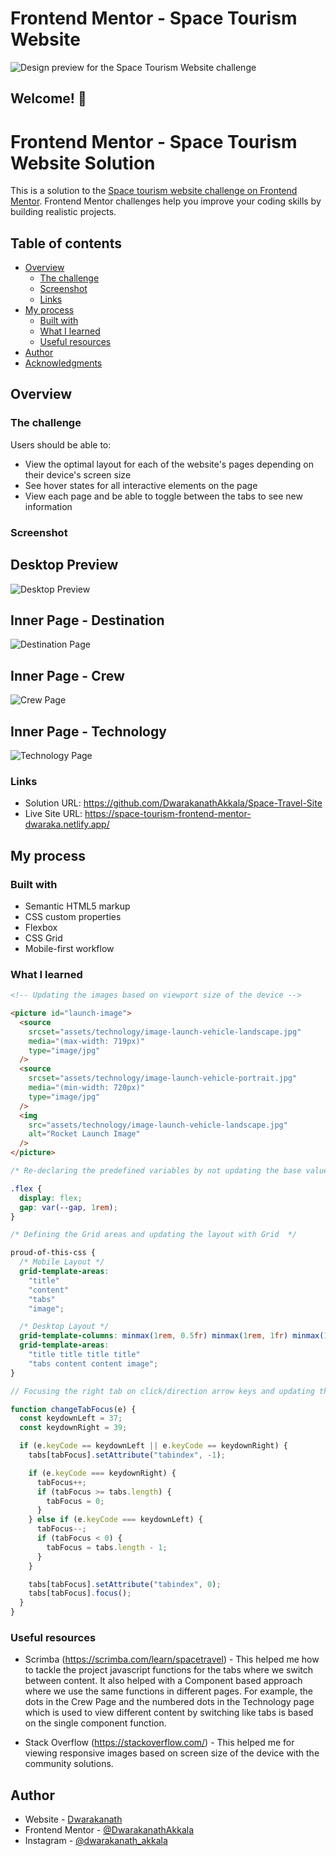 # Frontend Mentor - Space Tourism Website

![Design preview for the Space Tourism Website challenge](./design-and-previews/preview.jpg)

## Welcome! 👋

# Frontend Mentor - Space Tourism Website Solution

This is a solution to the [Space tourism website challenge on Frontend Mentor](https://www.frontendmentor.io/challenges/space-tourism-multipage-website-gRWj1URZ3). Frontend Mentor challenges help you improve your coding skills by building realistic projects.

## Table of contents

- [Overview](#overview)
  - [The challenge](#the-challenge)
  - [Screenshot](#screenshot)
  - [Links](#links)
- [My process](#my-process)
  - [Built with](#built-with)
  - [What I learned](#what-i-learned)
  - [Useful resources](#useful-resources)
- [Author](#author)
- [Acknowledgments](#acknowledgments)

## Overview

### The challenge

Users should be able to:

- View the optimal layout for each of the website's pages depending on their device's screen size
- See hover states for all interactive elements on the page
- View each page and be able to toggle between the tabs to see new information

### Screenshot

## Desktop Preview

![Desktop Preview](./design-and-previews/desktop-preview.png)

## Inner Page - Destination

![Destination Page](./design-and-previews/inner-page-destination.png)

## Inner Page - Crew

![Crew Page](./design-and-previews/inner-page-crew.png)

## Inner Page - Technology

![Technology Page](./design-and-previews/inner-page-technology.png)

### Links

- Solution URL: https://github.com/DwarakanathAkkala/Space-Travel-Site
- Live Site URL: https://space-tourism-frontend-mentor-dwaraka.netlify.app/

## My process

### Built with

- Semantic HTML5 markup
- CSS custom properties
- Flexbox
- CSS Grid
- Mobile-first workflow

### What I learned

```html
<!-- Updating the images based on viewport size of the device -->

<picture id="launch-image">
  <source
    srcset="assets/technology/image-launch-vehicle-landscape.jpg"
    media="(max-width: 719px)"
    type="image/jpg"
  />
  <source
    srcset="assets/technology/image-launch-vehicle-portrait.jpg"
    media="(min-width: 720px)"
    type="image/jpg"
  />
  <img
    src="assets/technology/image-launch-vehicle-landscape.jpg"
    alt="Rocket Launch Image"
  />
</picture>
```

```css
/* Re-declaring the predefined variables by not updating the base values */

.flex {
  display: flex;
  gap: var(--gap, 1rem);
}

/* Defining the Grid areas and updating the layout with Grid  */

proud-of-this-css {
  /* Mobile Layout */
  grid-template-areas:
    "title"
    "content"
    "tabs"
    "image";

  /* Desktop Layout */
  grid-template-columns: minmax(1rem, 0.5fr) minmax(1rem, 1fr) minmax(1rem, 1fr) minmax(0, 30rem);
  grid-template-areas:
    "title title title title"
    "tabs content content image";
}
```

```js
// Focusing the right tab on click/direction arrow keys and updating the content to be displayed.

function changeTabFocus(e) {
  const keydownLeft = 37;
  const keydownRight = 39;

  if (e.keyCode == keydownLeft || e.keyCode == keydownRight) {
    tabs[tabFocus].setAttribute("tabindex", -1);

    if (e.keyCode === keydownRight) {
      tabFocus++;
      if (tabFocus >= tabs.length) {
        tabFocus = 0;
      }
    } else if (e.keyCode === keydownLeft) {
      tabFocus--;
      if (tabFocus < 0) {
        tabFocus = tabs.length - 1;
      }
    }

    tabs[tabFocus].setAttribute("tabindex", 0);
    tabs[tabFocus].focus();
  }
}
```

### Useful resources

- Scrimba (https://scrimba.com/learn/spacetravel) - This helped me how to tackle the project javascript functions for the tabs where we switch between content. It also helped with a Component based approach where we use the same functions in different pages. For example, the dots in the Crew Page and the numbered dots in the Technology page which is used to view different content by switching like tabs is based on the single component function.

- Stack Overflow (https://stackoverflow.com/) - This helped me for viewing responsive images based on screen size of the device with the community solutions.

## Author

- Website - [Dwarakanath](https://dwarakanath-akkala.netlify.app/)
- Frontend Mentor - [@DwarakanathAkkala](https://www.frontendmentor.io/profile/DwarakanathAkkala)
- Instagram - [@dwarakanath_akkala](https://www.instagram.com/dwarakanath_akkala/)
